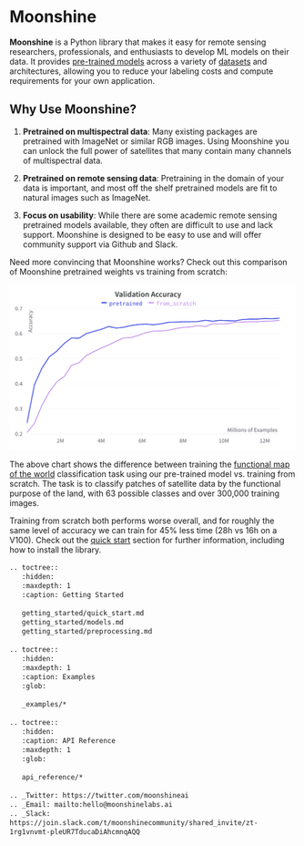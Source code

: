 # Moonshine

**Moonshine** is a Python library that makes it easy for remote sensing researchers,
professionals, and enthusiasts to develop ML models on their data. It provides
[pre-trained models](getting_started/models.md) across a variety of
[datasets](https://moonshineai.readthedocs.io/en/latest/getting_started/preprocessing.html#dataset)
and architectures, allowing you to reduce your labeling costs and compute requirements
for your own application.

## Why Use Moonshine?

1. **Pretrained on multispectral data**: Many existing packages are pretrained with
   ImageNet or similar RGB images. Using Moonshine you can unlock the full power of
   satellites that many contain many channels of multispectral data.

1. **Pretrained on remote sensing data**: Pretraining in the domain of your data is
   important, and most off the shelf pretrained models are fit to natural images such as
   ImageNet.

1. **Focus on usability**: While there are some academic remote sensing pretrained
   models available, they often are difficult to use and lack support. Moonshine is
   designed to be easy to use and will offer community support via Github and Slack.

Need more convincing that Moonshine works? Check out this comparison of Moonshine
pretrained weights vs training from scratch:

![Pretrain your models to save time and compute | width=400](_static/images/pretrain_fmow_compare.png)

The above chart shows the difference between training the
[functional map of the world](https://github.com/fMoW/dataset) classification task using
our pre-trained model vs. training from scratch. The task is to classify patches of
satellite data by the functional purpose of the land, with 63 possible classes and over
300,000 training images.

Training from scratch both performs worse overall, and for roughly the same level of
accuracy we can train for 45% less time (28h vs 16h on a V100). Check out the
[quick start](getting_started/quick_start.md) section for further information, including
how to install the library.

```{eval-rst}
.. toctree::
   :hidden:
   :maxdepth: 1
   :caption: Getting Started

   getting_started/quick_start.md
   getting_started/models.md
   getting_started/preprocessing.md

.. toctree::
   :hidden:
   :maxdepth: 1
   :caption: Examples
   :glob:

   _examples/*

.. toctree::
   :hidden:
   :caption: API Reference
   :maxdepth: 1
   :glob:

   api_reference/*

.. _Twitter: https://twitter.com/moonshineai
.. _Email: mailto:hello@moonshinelabs.ai
.. _Slack: https://join.slack.com/t/moonshinecommunity/shared_invite/zt-1rg1vnvmt-pleUR7TducaDiAhcmnqAQQ
```
